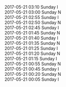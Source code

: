 2017-05-21 03:10 Sunday  I  
2017-05-21 03:00 Sunday  N  
2017-05-21 02:55 Sunday  I  
2017-05-21 02:50 Sunday  N  
2017-05-21 02:45 Sunday  I  
2017-05-21 01:45 Sunday  N  
2017-05-21 01:40 Sunday  I  
2017-05-21 01:35 Sunday  N  
2017-05-21 01:25 Sunday  I  
2017-05-21 01:20 Sunday  N  
2017-05-21 01:15 Sunday  I  
2017-05-21 00:55 Sunday  N  
2017-05-21 00:45 Sunday  I  
2017-05-21 00:20 Sunday  N  
2017-05-21 00:05 Sunday  I  
